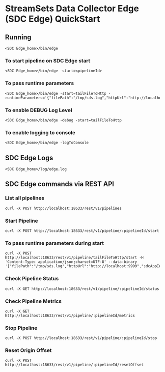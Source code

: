# StreamSets Data Collector Edge (SDC Edge) QuickStart

## Running

    <SDC Edge_home>/bin/edge

### To start pipeline on SDC Edge start

    <SDC Edge_home>/bin/edge -start=<pipelineId>

### To pass runtime parameters

    <SDC Edge_home>/bin/edge -start=tailFileToHttp -runtimeParameters='{"filePath":"/tmp/sds.log","httpUrl":"http://localhost:9999","sdcAppId":"sde"}'

### To enable DEBUG Log Level

    <SDC Edge_home>/bin/edge -debug -start=tailFileToHttp

### To enable logging to console

    <SDC Edge_home>/bin/edge -logToConsole

## SDC Edge Logs

    <SDC Edge_home>/log/edge.log


## SDC Edge commands via REST API

### List all pipelines
    curl -X POST http://localhost:18633/rest/v1/pipelines

### Start Pipeline
    curl -X POST http://localhost:18633/rest/v1/pipeline/:pipelineId/start

### To pass runtime parameters during start
    curl -X POST http://localhost:18633/rest/v1/pipeline/tailFileToHttp/start -H 'Content-Type: application/json;charset=UTF-8' --data-binary '{"filePath":"/tmp/sds.log","httpUrl":"http://localhost:9999","sdcAppId":"sde"}'

### Check Pipeline Status
    curl -X GET http://localhost:18633/rest/v1/pipeline/:pipelineId/status

### Check Pipeline Metrics
    curl -X GET http://localhost:18633/rest/v1/pipeline/:pipelineId/metrics

### Stop Pipeline
    curl -X POST http://localhost:18633/rest/v1/pipeline/:pipelineId/stop

### Reset Origin Offset
    curl -X POST http://localhost:18633/rest/v1/pipeline/:pipelineId/resetOffset




